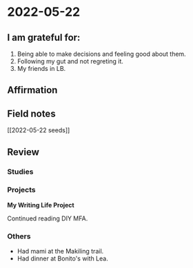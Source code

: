 # 2022-05-22

## I am grateful for:
1. Being able to make decisions and feeling good about them.
2. Following my gut and not regreting it.
3. My friends in LB.

## Affirmation

## Field notes

[[2022-05-22 seeds]]

## Review
### Studies

### Projects

**My Writing Life Project**

Continued reading DIY MFA.

### Others

- Had mami at the Makiling trail.
- Had dinner at Bonito's with Lea.